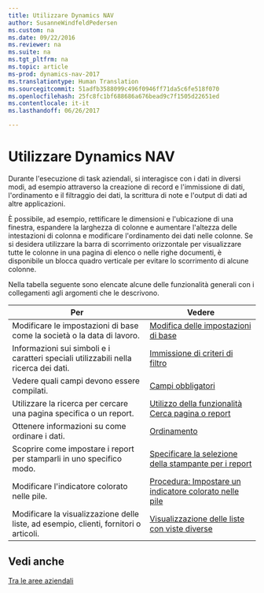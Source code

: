 ```yaml
---
title: Utilizzare Dynamics NAV
author: SusanneWindfeldPedersen
ms.custom: na
ms.date: 09/22/2016
ms.reviewer: na
ms.suite: na
ms.tgt_pltfrm: na
ms.topic: article
ms-prod: dynamics-nav-2017
ms.translationtype: Human Translation
ms.sourcegitcommit: 51adfb3588099c496f0946ff71da5c6fe518f070
ms.openlocfilehash: 25fc8fc1bf688686a676bead9c7f1505d22651ed
ms.contentlocale: it-it
ms.lasthandoff: 06/26/2017

---
```

    
# <a name="work-with-dynamics-nav"></a>Utilizzare Dynamics NAV
Durante l'esecuzione di task aziendali, si interagisce con i dati in diversi modi, ad esempio attraverso la creazione di record e l'immissione di dati, l'ordinamento e il filtraggio dei dati, la scrittura di note e l'output di dati ad altre applicazioni.

È possibile, ad esempio, rettificare le dimensioni e l'ubicazione di una finestra, espandere la larghezza di colonne e aumentare l'altezza delle intestazioni di colonna e modificare l'ordinamento dei dati nelle colonne. Se si desidera utilizzare la barra di scorrimento orizzontale per visualizzare tutte le colonne in una pagina di elenco o nelle righe documenti, è disponibile un blocca quadro verticale per evitare lo scorrimento di alcune colonne.

Nella tabella seguente sono elencate alcune delle funzionalità generali con i collegamenti agli argomenti che le descrivono.

|Per |Vedere |
|---|----|
|Modificare le impostazioni di base come la società o la data di lavoro.|[Modifica delle impostazioni di base](ui-change-basic-settings.md)|
|Informazioni sui simboli e i caratteri speciali utilizzabili nella ricerca dei dati.|[Immissione di criteri di filtro](ui-enter-criteria-filters.md)|
|Vedere quali campi devono essere compilati.|[Campi obbligatori](ui-mandatory-fields.md)|
|Utilizzare la ricerca per cercare una pagina specifica o un report.|[Utilizzo della funzionalità Cerca pagina o report](ui-search.md)|
|Ottenere informazioni su come ordinare i dati.|[Ordinamento](ui-sorting.md)|
|Scoprire come impostare i report per stamparli in uno specifico modo.|[Specificare la selezione della stampante per i report](ui-specify-printer-selection-reports.md)|
|Modificare l'indicatore colorato nelle pile.|[Procedura: Impostare un indicatore colorato nelle pile](ui-how-setup-colored-indicator-cues.md)|
|Modificare la visualizzazione delle liste, ad esempio, clienti, fornitori o articoli.|[Visualizzazione delle liste con viste diverse](across-display-lists-different-views.md)|

## <a name="see-also"></a>Vedi anche
[Tra le aree aziendali](ui-across-business-areas.md)


